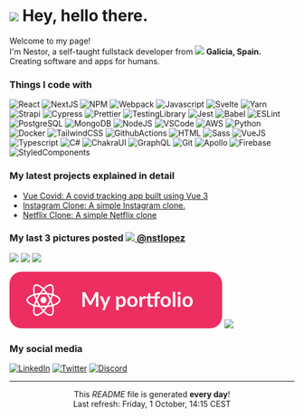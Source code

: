 <h1><img src="https://steamcdn-a.akamaihd.net/steam/apps/1122050/extras/suica_chara.gif?t=1598950928" width="45"/> Hey, hello there.</h1>

<p>Welcome to my page! </br> I'm Nestor, a self-taught fullstack developer from <img src="https://image.flaticon.com/icons/svg/197/197593.svg" width="13"/> <b>Galicia, Spain.</b> Creating software and apps for humans. 
<h3>Things I code with</h3>
<p>
<img alt="React" src="https:&#x2F;&#x2F;strapiportfolioimages.s3.eu-west-3.amazonaws.com&#x2F;React_3de31a4ebb.svg" />
<img alt="NextJS" src="https:&#x2F;&#x2F;strapiportfolioimages.s3.eu-west-3.amazonaws.com&#x2F;Next_js_ac9684d8f5.svg" />
<img alt="NPM" src="https:&#x2F;&#x2F;strapiportfolioimages.s3.eu-west-3.amazonaws.com&#x2F;NPM_77cf223ba6.svg" />
<img alt="Webpack" src="https:&#x2F;&#x2F;strapiportfolioimages.s3.eu-west-3.amazonaws.com&#x2F;Webpack_6a9b69444b.svg" />
<img alt="Javascript" src="https:&#x2F;&#x2F;strapiportfolioimages.s3.eu-west-3.amazonaws.com&#x2F;Javascript_43c420cae7.svg" />
<img alt="Svelte" src="https:&#x2F;&#x2F;strapiportfolioimages.s3.eu-west-3.amazonaws.com&#x2F;Svelte_c7b3aa54da.svg" />
<img alt="Yarn" src="https:&#x2F;&#x2F;strapiportfolioimages.s3.eu-west-3.amazonaws.com&#x2F;Yarn_e923146480.svg" />
<img alt="Strapi" src="https:&#x2F;&#x2F;strapiportfolioimages.s3.eu-west-3.amazonaws.com&#x2F;strapi_5534e8e5e3.svg" />
<img alt="Cypress" src="https:&#x2F;&#x2F;strapiportfolioimages.s3.eu-west-3.amazonaws.com&#x2F;Cypress_fe504b2241.svg" />
<img alt="Prettier" src="https:&#x2F;&#x2F;strapiportfolioimages.s3.eu-west-3.amazonaws.com&#x2F;Prettier_bc0762ec9c.svg" />
<img alt="TestingLibrary" src="https:&#x2F;&#x2F;strapiportfolioimages.s3.eu-west-3.amazonaws.com&#x2F;Testing_Library_2089de908e.svg" />
<img alt="Jest" src="https:&#x2F;&#x2F;strapiportfolioimages.s3.eu-west-3.amazonaws.com&#x2F;Jest_1bc677d885.svg" />
<img alt="Babel" src="https:&#x2F;&#x2F;strapiportfolioimages.s3.eu-west-3.amazonaws.com&#x2F;Babel_248bbbd330.svg" />
<img alt="ESLint" src="https:&#x2F;&#x2F;strapiportfolioimages.s3.eu-west-3.amazonaws.com&#x2F;ES_Lint_3333214e22.svg" />
<img alt="PostgreSQL" src="https:&#x2F;&#x2F;strapiportfolioimages.s3.eu-west-3.amazonaws.com&#x2F;Postgre_SQL_4a94890c14.svg" />
<img alt="MongoDB" src="https:&#x2F;&#x2F;strapiportfolioimages.s3.eu-west-3.amazonaws.com&#x2F;Mongo_DB_30941addbf.svg" />
<img alt="NodeJS" src="https:&#x2F;&#x2F;strapiportfolioimages.s3.eu-west-3.amazonaws.com&#x2F;Node_fd2e733759.svg" />
<img alt="VSCode" src="https:&#x2F;&#x2F;strapiportfolioimages.s3.eu-west-3.amazonaws.com&#x2F;VS_Code_e99e88ef63.svg" />
<img alt="AWS" src="https:&#x2F;&#x2F;strapiportfolioimages.s3.eu-west-3.amazonaws.com&#x2F;AWS_dc582767aa.svg" />
<img alt="Python" src="https:&#x2F;&#x2F;strapiportfolioimages.s3.eu-west-3.amazonaws.com&#x2F;Python_5e669a986b.svg" />
<img alt="Docker" src="https:&#x2F;&#x2F;strapiportfolioimages.s3.eu-west-3.amazonaws.com&#x2F;Docker_7de9fa604a.svg" />
<img alt="TailwindCSS" src="https:&#x2F;&#x2F;strapiportfolioimages.s3.eu-west-3.amazonaws.com&#x2F;Tailwind_6a0fd47737.svg" />
<img alt="GithubActions" src="https:&#x2F;&#x2F;strapiportfolioimages.s3.eu-west-3.amazonaws.com&#x2F;Github_A_Ctions_c87f412f98.svg" />
<img alt="HTML" src="https:&#x2F;&#x2F;strapiportfolioimages.s3.eu-west-3.amazonaws.com&#x2F;HTML_f229a9dcf6.svg" />
<img alt="Sass" src="https:&#x2F;&#x2F;strapiportfolioimages.s3.eu-west-3.amazonaws.com&#x2F;Sass_eb8af33f43.svg" />
<img alt="VueJS" src="https:&#x2F;&#x2F;strapiportfolioimages.s3.eu-west-3.amazonaws.com&#x2F;Vue_291e30d43b.svg" />
<img alt="Typescript" src="https:&#x2F;&#x2F;strapiportfolioimages.s3.eu-west-3.amazonaws.com&#x2F;Typescript_ad00b590f7.svg" />
<img alt="C#" src="https:&#x2F;&#x2F;strapiportfolioimages.s3.eu-west-3.amazonaws.com&#x2F;C_f43471e953.svg" />
<img alt="ChakraUI" src="https:&#x2F;&#x2F;strapiportfolioimages.s3.eu-west-3.amazonaws.com&#x2F;chakraui_67e32018bf.svg" />
<img alt="GraphQL" src="https:&#x2F;&#x2F;strapiportfolioimages.s3.eu-west-3.amazonaws.com&#x2F;Graph_QL_bc02c7d9db.svg" />
<img alt="Git" src="https:&#x2F;&#x2F;strapiportfolioimages.s3.eu-west-3.amazonaws.com&#x2F;Git_6f68ecb146.svg" />
<img alt="Apollo" src="https:&#x2F;&#x2F;strapiportfolioimages.s3.eu-west-3.amazonaws.com&#x2F;Apollo_89b07fb1eb.svg" />
<img alt="Firebase" src="https:&#x2F;&#x2F;strapiportfolioimages.s3.eu-west-3.amazonaws.com&#x2F;firebase_301511e256.svg" />
<img alt="StyledComponents" src="https:&#x2F;&#x2F;strapiportfolioimages.s3.eu-west-3.amazonaws.com&#x2F;Styled_Components_2564fdf81b.svg" />
</p>

<h3>My latest projects explained in detail</h3>
<ul>
<li><a href="https://nstlopez.com/project/vue-covid" target="_blank">Vue Covid: A covid tracking app built using Vue 3</a></li>
<li><a href="https://nstlopez.com/project/instagram-clone" target="_blank">Instagram Clone: A simple Instagram clone.</a></li>
<li><a href="https://nstlopez.com/project/netflix-clone" target="_blank">Netflix Clone: A simple Netflix clone</a></li>
</ul>
<h3>My last 3 pictures posted <a href="https://www.instagram.com/nstlopez/" target="_blank"><img src="https://upload.wikimedia.org/wikipedia/commons/thumb/e/e7/Instagram_logo_2016.svg/1024px-Instagram_logo_2016.svg.png" width="20"/> @nstlopez</a><br/>
</h3><p><img width="200" src="https:&#x2F;&#x2F;www.picuki.com&#x2F;hosted-by-instagram&#x2F;url&#x3D;https%3A%7C%7C%7C%7Cscontent-waw1-1.cdninstagram.com%7C%7Cv%7C%7Ct51.2885-15%7C%7Csh0.08%7C%7Ce35%7C%7Cs640x640%7C%7C243389459_1987523801425872_4692665824976541396_n.jpg%3F_nc_ht%3Dscontent-waw1-1.cdninstagram.com%26_nc_cat%3D100%26_nc_ohc%3DrL5gFPj4RZ8AX8EZuvb%26edm%3DAAWvnRQBAAAA%26ccb%3D7-4%26oh%3D929e9e3c0d5e4868ef5133d19b1e97a5%26oe%3D615EA785%26_nc_sid%3De7738c" /> <img width="200" src="https:&#x2F;&#x2F;www.picuki.com&#x2F;hosted-by-instagram&#x2F;url&#x3D;https%3A%7C%7C%7C%7Cscontent-waw1-1.cdninstagram.com%7C%7Cv%7C%7Ct51.2885-15%7C%7Csh0.08%7C%7Ce35%7C%7Cs640x640%7C%7C242977307_971850930061154_3619212430203202560_n.jpg%3F_nc_ht%3Dscontent-waw1-1.cdninstagram.com%26_nc_cat%3D102%26_nc_ohc%3DI6GOW2m9pfEAX9nJ-ap%26edm%3DAAWvnRQBAAAA%26ccb%3D7-4%26oh%3Dfe32e3a6d2ed3b990458adcbfbd50c16%26oe%3D615EAF94%26_nc_sid%3De7738c" /> <img width="200" src="https:&#x2F;&#x2F;www.picuki.com&#x2F;hosted-by-instagram&#x2F;url&#x3D;https%3A%7C%7C%7C%7Cscontent-waw1-1.cdninstagram.com%7C%7Cv%7C%7Ct51.2885-15%7C%7Csh0.08%7C%7Ce35%7C%7Cs640x640%7C%7C242863168_848464189163243_6260521482149949632_n.jpg%3F_nc_ht%3Dscontent-waw1-1.cdninstagram.com%26_nc_cat%3D111%26_nc_ohc%3D0W8hvIBUd-4AX_qFRV8%26edm%3DAAWvnRQBAAAA%26ccb%3D7-4%26oh%3D1b8f6764c436945c354ff90a88565c62%26oe%3D615E14D1%26_nc_sid%3De7738c" /></p>

<div>
<a href="https://nstlopez.com/" target="_blank"><img alt="My Portfolio" src="./static/portfolio_button.svg" /></a>
<a href="https://www.buymeacoffee.com/nstlopez"><img src="https://img.buymeacoffee.com/button-api/?text=Buy me a coffee&emoji=&slug=nstlopez&button_colour=d11c55&font_colour=ffffff&font_family=Lato&outline_colour=ffffff&coffee_colour=FFDD00"></a>

<h3>My social media</h3>
<a href="https://www.linkedin.com/in/nestorlopezlopez" target="_blank"><img alt="LinkedIn" src="https://img.shields.io/badge/linkedin-%230077B5.svg?&style=for-the-badge&logo=linkedin&logoColor=white" /></a>
<a href="https://twitter.com/nstlopez" target="_blank"><img alt="Twitter" src="https://img.shields.io/badge/twitter-%231DA1F2.svg?&style=for-the-badge&logo=twitter&logoColor=white" /></a>
<a href="https://discord.com/invite/qDXCrK4" target="_blank"><img alt="Discord" src="https://img.shields.io/badge/discord-7289DA.svg?&style=for-the-badge&logo=discord&logoColor=white" /></a> 
</div>

------------
<p align="center">This <i>README</i> file is generated <b>every day</b>!</br>Last refresh: Friday, 1 October, 14:15 CEST</p>
